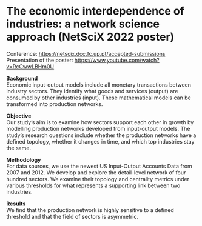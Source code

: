 # The economic interdependence of industries: a network science approach (NetSciX 2022 poster)

Conference: https://netscix.dcc.fc.up.pt/accepted-submissions  
Presentation of the poster: https://www.youtube.com/watch?v=RcCwwLBHm0U

**Background**  
Economic input-output models include all monetary transactions between industry sectors. They identify what goods and services (output) are consumed by other industries (input). These mathematical models can be transformed into production networks.

**Objective**  
Our study’s aim is to examine how sectors support each other in growth by modelling production networks developed from input-output models. The study’s research questions include whether the production networks have a defined topology, whether it changes in time, and which top industries stay the same.

**Methodology**  
For data sources, we use the newest US Input-Output Accounts Data from 2007 and 2012. We develop and explore the detail-level network of four hundred sectors. We examine their topology and centrality metrics under various thresholds for what represents a supporting link between two industries.

**Results**  
We find that the production network is highly sensitive to a defined threshold and that the field of sectors is asymmetric.
